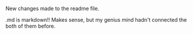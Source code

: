 New changes made to the readme file.

.md is markdown!!
Makes sense, but my genius mind hadn't connected the both of them before.
